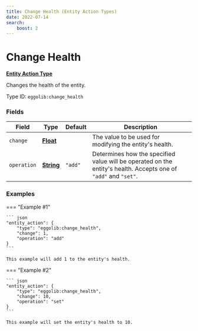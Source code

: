 ```yaml
---
title: Change Health (Entity Action Types)
date: 2022-07-14
search:
    boost: 2
---
```


#   Change Health

**[Entity Action Type]**

Changes the health of the entity.

Type ID: `eggolib:change_health`


### Fields

Field | Type | Default | Description
------|------|---------|------------
`change` | **[Float]** | | The value to be used for modifying the entity's health.
`operation` | **[String]** | `"add"` | Determines how the specified value will be operated on the entity's health. Accepts one of `"add"` and `"set"`.


### Examples

=== "Example #1"

    ``` json
    "entity_action": {
        "type": "eggolib:change_health",
        "change": 1,
        "operation": "add"
    }
    ```

    This example will add 1 to the entity's health.


=== "Example #2"

    ``` json
    "entity_action": {
        "type": "eggolib:change_health",
        "change": 10,
        "operation": "set"
    }
    ```

    This example will set the entity's health to 10.



[Entity Action Type]: ../entity_action_types.md
[Float]: https://origins.readthedocs.io/en/latest/types/data_types/float
[String]: https://origins.readthedocs.io/en/latest/types/data_types/string
